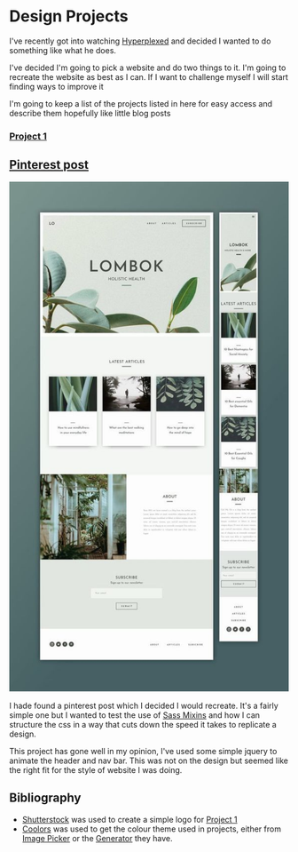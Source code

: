 # Design Projects

I've recently got into watching [Hyperplexed](https://www.youtube.com/@Hyperplexed) and decided I wanted to do something like what he does.

I've decided I'm going to pick a website and do two things to it.  I'm going to recreate the website as best as I can.  If I want to challenge myself I will start finding ways to improve it

I'm going to keep a list of the projects listed in here for easy access and describe them hopefully like little blog posts

### [Project 1](https://github.amias.dev/design-projects/project-1)
## [Pinterest post](https://pin.it/366MPyK)

![Image of post](./project-1/assets/img/design.jpg)

I hade found a pinterest post which I decided I would recreate.  It's a fairly simple one but I wanted to test the use of [Sass Mixins](https://sass-lang.com/documentation/at-rules/mixin) and how I can structure the css in a way that cuts down the speed it takes to replicate a design.

This project has gone well in my opinion, I've used some simple jquery to animate the header and nav bar.  This was not on the design but seemed like the right fit for the style of website I was doing.

## Bibliography

- [Shutterstock](https://shutterstock.com) was used to create a simple logo for [Project 1](#project-1)
- [Coolors](https://coolors.co) was used to get the colour theme used in projects, either from [Image Picker](https://coolors.co/image-picker) or the [Generator](https://coolors.co/generate) they have.